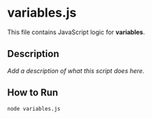 # variables.js

This file contains JavaScript logic for **variables**.

## Description
_Add a description of what this script does here._

## How to Run
```bash
node variables.js
```
